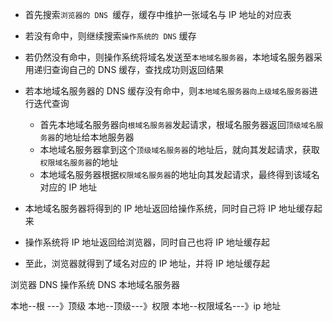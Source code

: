 - 首先搜索`浏览器的 DNS `缓存，缓存中维护一张域名与 IP 地址的对应表
- 若没有命中，则继续搜索`操作系统的 DNS` 缓存
- 若仍然没有命中，则操作系统将域名发送至`本地域名服务器`，本地域名服务器采用递归查询自己的 DNS 缓存，查找成功则返回结果
- 若本地域名服务器的 DNS 缓存没有命中，则`本地域名服务器向上级域名服务器`进行迭代查询

  - 首先本地域名服务器向`根域名服务器`发起请求，根域名服务器返回`顶级域名服务器`的地址给本地服务器
  - 本地域名服务器拿到这个`顶级域名服务器`的地址后，就向其发起请求，获取`权限域名服务器`的地址
  - 本地域名服务器根据`权限域名服务器`的地址向其发起请求，最终得到该域名对应的 IP 地址

- 本地域名服务器将得到的 IP 地址返回给操作系统，同时自己将 IP 地址缓存起来

- 操作系统将 IP 地址返回给浏览器，同时自己也将 IP 地址缓存起

- 至此，浏览器就得到了域名对应的 IP 地址，并将 IP 地址缓存起

浏览器 DNS
操作系统 DNS
本地域名服务器

本地--根 ---》顶级
本地--顶级---》权限
本地--权限域名---》ip 地址
